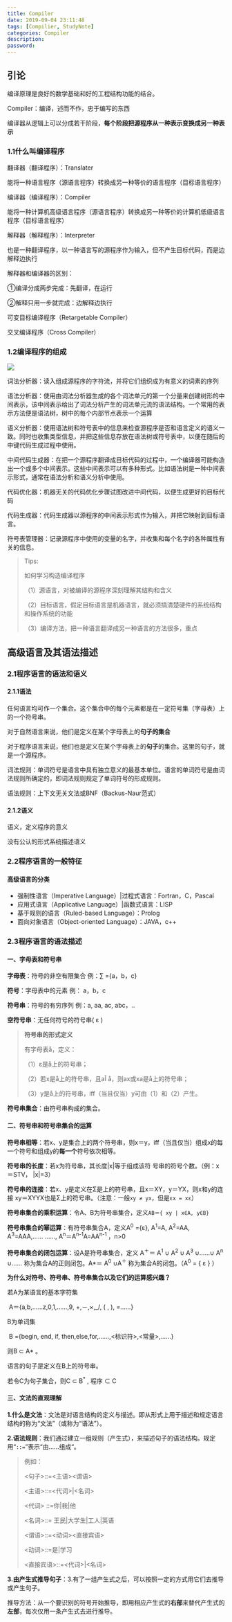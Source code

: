 ```yaml
---
title: Compiler
date: 2019-09-04 23:11:48
tags: [Compilier, StudyNote]
categories: Compiler
description:
password:
---
```










## 引论

编译原理是良好的数学基础和好的工程结构功能的结合。

Compiler：编译，述而不作，忠于编写的东西

编译器从逻辑上可以分成若干阶段，**每个阶段把源程序从一种表示变换成另一种表示**



### 1.1什么叫编译程序

翻译器（翻译程序）：Translater

能将一种语言程序（源语言程序）转换成另一种等价的语言程序（目标语言程序）

编译器（编译程序）：Compiler

能将一种计算机高级语言程序（源语言程序）转换成另一种等价的计算机低级语言程序（目标语言程序）

解释器（解释程序）：Interpreter

也是一种翻译程序，以一种语言写的源程序作为输入，但不产生目标代码，而是边解释边执行



解释器和编译器的区别：

①编译分成两步完成：先翻译，在运行

②解释只用一步就完成：边解释边执行





可变目标编译程序（Retargetable Compiler）

交叉编译程序（Cross Compiler）



### 1.2编译程序的组成



![](Compiler/1.2_1.jpg)



   

 词法分析器：读入组成源程序的字符流，并将它们组织成为有意义的词素的序列

语法分析器：使用由词法分析器生成的各个词法单元的第一个分量来创建树形的中间表示，该中间表示给出了词法分析产生的词法单元流的语法结构。一个常用的表示方法便是语法树，树中的每个内部节点表示一个运算

语义分析器：使用语法树和符号表中的信息来检查源程序是否和语言定义的语义一致。同时也收集类型信息，并把这些信息存放在语法树或符号表中，以便在随后的中键代码生成过程中使用。

中间代码生成器：在把一个源程序翻译成目标代码的过程中，一个编译器可能构造出一个或多个中间表示。这些中间表示可以有多种形式。比如语法树是一种中间表示形式，通常在语法分析和语义分析中使用。

代码优化器：机器无关的代码优化步骤试图改进中间代码，以便生成更好的目标代码

代码生成器：代码生成器以源程序的中间表示形式作为输入，并把它映射到目标语言。

符号表管理器：记录源程序中使用的变量的名字，并收集和每个名字的各种属性有关的信息。



>Tips:
>
>如何学习构造编译程序
>
>（1）源语言，对被编译的源程序深刻理解其结构和含义
>
>（2）目标语言，假定目标语言是机器语言，就必须搞清楚硬件的系统结构和操作系统的功能
>
>（3）编译方法，把一种语言翻译成另一种语言的方法很多，重点
>
>
>
>







## 高级语言及其语法描述



### 2.1程序语言的语法和语义



#### 2.1.1语法

任何语言均可作一个集合。这个集合中的每个元素都是在一定符号集（字母表）上的一个符号串。

对于自然语言来说，他们是定义在某个字母表上的**句子的集合**

对于程序语言来说，他们也是定义在某个字母表上的**句子**的集合。这里的句子，就是一个源程序。

词法规则：单词符号是语言中具有独立意义的最基本单位。语言的单词符号是由词法规则所确定的，即词法规则规定了单词符号的形成规则。

语法规则：上下文无关文法或BNF（Backus-Naur范式）



#### 2.1.2语义

语义，定义程序的意义

没有公认的形式系统描述语义



### 2.2程序语言的一般特征

#### 高级语言的分类



* 强制性语言（Imperative Language）|过程式语言：Fortran，C，Pascal
* 应用式语言（Applicative Language）|函数式语言：LISP
* 基于规则的语言（Ruled-based Language）：Prolog
* 面向对象语言（Object-oriented Language）：JAVA，c++



### 2.3程序语言的语法描述

#### 一、字母表和符号串

  **字母表**：符号的非空有限集合   例：∑ ={a，b，c}

  **符号**：字母表中的元素         例： a，b，c

  **符号串**：符号的有穷序列       例：a, aa, ac, abc，..

  **空符号串**：无任何符号的符号串( ε )    

> **符号串的形式定义**
>
>    有字母表å，定义：
>
>   （1）ε是å上的符号串；
>
>   （2）若x是å上的符号串，且aÎ å，则ax或xa是å上的符号串；
>
>   （3）y是å上的符号串，iff（当且仅当）y可由（1）和（2）产生。   

  **符号串集合**：由符号串构成的集合。



#### 二、符号串和符号串集合的运算

**符号串相等**：若x、y是集合上的两个符号串，则x＝y，iff（当且仅当）组成x的每一个符号和组成y的**每一个**符号依次相等。

**符号串的长度**：若x为符号串，其长度|x|等于组成该符      号串的符号个数。（例：x＝STV， |x|=3）

**符号串的连接**：若x、y是定义在Σ是上的符号串，且x＝XY，y＝YX，则x和y的连接 xy＝XYYX也是Σ上的符号串。（注意：一般`xy ≠ yx`，但是`εx = xε`）

**符号串集合的乘积运算**：令A、B为符号串集合，定义`AB＝{ xy | x∈A, y∈B}`

**符号串集合的幂运算**：有符号串集合A，定义A<sup>0</sup> ={ε},  A<sup>1</sup>=A,  A<sup>2</sup>=AA,  A<sup>3</sup>=AAA,…… ……,                    A<sup>n</sup>＝A<sup>n-1</sup>A=AA<sup>n-1 </sup> ，n>0

**符号串集合的闭包运算**：设A是符号串集合，定义  A<sup>＋</sup>＝ A<sup>1</sup> ∪ A<sup>2</sup> ∪ A<sup>3</sup> ∪……∪ A<sup>n</sup> ∪……  称为集合A的正则闭包。A*＝ A<sup>0</sup> ∪A<sup>＋ </sup>称为集合A的闭包。（A<sup>0</sup> = { ε } ）





**为什么对符号、符号串、符号串集合以及它们的运算感兴趣？**

若A为某语言的基本字符集

​        A＝{a,b,……z,0,1,……,9, +,－,×,_/, ( , ), =……}

B为单词集

​     B ={begin, end, if, then,else,for,……,<标识符>,<常量>,……}

  则B ⊂  A* 。

语言的句子是定义在B上的符号串。

若令C为句子集合，则C ⊂ B<sup>*</sup>  ,  程序 ⊂ C



#### 三、文法的直观理解



**1.什么是文法**：文法是对语言结构的定义与描述。即从形式上用于描述和规定语言结构的称为“文法”（或称为“语法”）。



**2.语法规则**：我们通过建立一组规则（产生式），来描述句子的语法结构。规定用“`::=`”表示“由……组成“。

> 例如：
>
> <句子>::=<主语><谓语>
>
> <主语>::=<代词>|<名词>
>
> <代词> ::=你|我|他
>
> <名词>::= 王民|大学生|工人|英语
>
> <谓语>::=<动词><直接宾语>
>
> <动词>::=是|学习
>
> <直接宾语>::=<代词>|<名词>
>
> 



**3.由产生式推导句子**：3.有了一组产生式之后，可以按照一定的方式用它们去推导或产生句子。

​    推导方法：从一个要识别的符号开始推导，即用相应产生式的**右部**来替代产生式的**左部**，每次仅用一条产生式去进行推导。





































